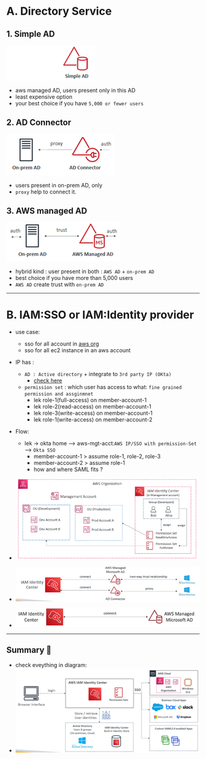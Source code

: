 # A. **Directory Service**
## 1. Simple AD
![img_5.png](../99_img/security/org-2/img_5.png)
- aws managed AD, users present only in this AD
- least expensive option 
- your best choice if you have `5,000 or fewer users`

## 2. AD Connector
![img_6.png](../99_img/security/org-2/img_6.png)
- users present in on-prem AD, only
- `proxy` help to connect it.

## 3. AWS managed AD
![img_7.png](../99_img/security/org-2/img_7.png)
- hybrid kind : user present in both : `AWS AD` + `on-prem AD`
- best choice if you have more than 5,000 users
- `AWS AD` create trust with `on-prem AD`

---
# B. IAM:SSO or **IAM:Identity provider** 
- use case:
    - sso for all account in [aws org](./03_AWS_org+control-tower)
    - sso for all ec2 instance in an aws account
- IP has :
    - `AD : Active directory`  + integrate to `3rd party IP (OKta)`
        - [check here](#f-aws--ad-active-directory)
    - `permission set` : which user has access to what: `fine grained permission and assginmnet`
        - lek role-1(full-access) on  member-account-1
        - lek role-2(read-access) on  member-account-1
        - lek role-3(write-access) on  member-account-1
        - lek role-1(write-access) on  member-account-2

- Flow:
    - lek -> okta home  --> aws-mgt-acct:`AWS IP/SSO with permission-Set` --> `Okta SSO`
        - member-account-1 > assume role-1, role-2, role-3
        - member-account-2 > assume role-1
        - how and where SAML fits ?

- ![img_4.png](../99_img/security/org-2/img_4.png)
- ![img_8.png](../99_img/security/org-2/img_8.png)
- ![img_9.png](../99_img/security/org-2/img_9.png)

---
## Summary :dart:
- check eveything in diagram:
- ![img_3.png](../99_img/security/org-2/img_3.png)







